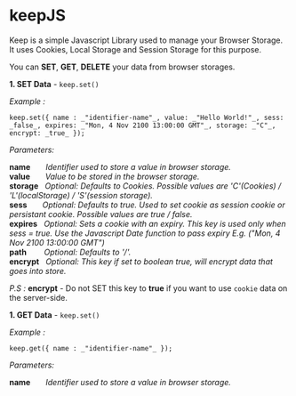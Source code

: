 # keepJS

Keep is a simple Javascript Library used to manage your Browser Storage. It uses Cookies, Local Storage and Session Storage for this purpose.

You can **SET**, **GET**, **DELETE** your data from browser storages.

**1. SET Data** - `keep.set()`

_Example :_   

`keep.set({ name : _"identifier-name"_, value: _"Hello World!"_, sess: _false_, expires: _"Mon, 4 Nov 2100 13:00:00 GMT"_, storage: _"C"_,  encrypt: _true_ });`

_Parameters:_   

**name**&nbsp;&nbsp;&nbsp;&nbsp;&nbsp;&nbsp;&nbsp;_Identifier used to store a value in browser storage._   
**value**&nbsp;&nbsp;&nbsp;&nbsp;&nbsp;&nbsp;&nbsp;_Value to be stored in the browser storage._     
**storage**&nbsp;&nbsp;&nbsp;_Optional: Defaults to Cookies. Possible values are  'C'(Cookies) / 'L'(localStorage) / 'S'(session storage)._        
**sess**&nbsp;&nbsp;&nbsp;&nbsp;&nbsp;&nbsp;&nbsp;_Optional: Defaults to true. Used to set cookie as session cookie or persistant cookie. Possible values are true / false._        
**expires**&nbsp;&nbsp;&nbsp;_Optional: Sets a cookie with an expiry. This key is used only when sess = true. Use the Javascript Date function to pass expiry E.g. ("Mon, 4 Nov 2100 13:00:00 GMT")_          
**path**&nbsp;&nbsp;&nbsp;&nbsp;&nbsp;&nbsp;&nbsp;&nbsp;_Optional: Defaults to '/'._        
**encrypt**&nbsp;&nbsp;&nbsp;_Optional: This key if set to boolean true, will encrypt data that goes into store._      

_P.S :_ **encrypt** - Do not SET this key to **true** if you want to use `cookie` data on the server-side.         


**1. GET Data** - `keep.set()`      

_Example :_     

`keep.get({ name : _"identifier-name"_ });`    

_Parameters:_   

**name**&nbsp;&nbsp;&nbsp;&nbsp;&nbsp;&nbsp;&nbsp;_Identifier used to store a value in browser storage._ 